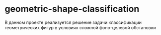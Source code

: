 # geometric-shape-classification
 В данном проекте реализуется решение задачи классификации геометрических фигур в условиях сложной фоно-целевой обстановки
